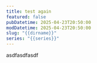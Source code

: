 ```yaml
---
title: test again
featured: false
pubDatetime: 2025-04-23T20:50:00
modDatetime: 2025-04-23T20:50:00
slug: "{{dirname}}"
series: "{{series}}"
---
```

asdfasdfasdf
